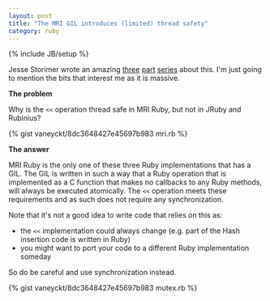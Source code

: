 ```yaml
---
layout: post
title: "The MRI GIL introduces (limited) thread safety"
category: ruby
---
```

{% include JB/setup %}

Jesse Storimer wrote an amazing [three](http://www.jstorimer.com/blogs/workingwithcode/8085491-nobody-understands-the-gil) [part](http://www.jstorimer.com/blogs/workingwithcode/8100871-nobody-understands-the-gil-part-2-implementation) [series](http://www.rubyinside.com/does-the-gil-make-your-ruby-code-thread-safe-6051.html) about this. I'm just going to mention the bits that interest me as it is massive.

**The problem**

Why is the `<<` operation thread safe in MRI Ruby, but not in JRuby and Rubinius?

{% gist vaneyckt/8dc3648427e45697b983 mri.rb %}

**The answer**

MRI Ruby is the only one of these three Ruby implementations that has a GIL. The GIL is written in such a way that a Ruby operation that is implemented as a C function that makes no callbacks to any Ruby methods, will always be executed atomically. The `<<` operation meets these requirements and as such does not require any synchronization.

Note that it's not a good idea to write code that relies on this as:

- the `<<` implementation could always change (e.g. part of the Hash insertion code is written in Ruby)
- you might want to port your code to a different Ruby implementation someday

So do be careful and use synchronization instead.

{% gist vaneyckt/8dc3648427e45697b983 mutex.rb %}

